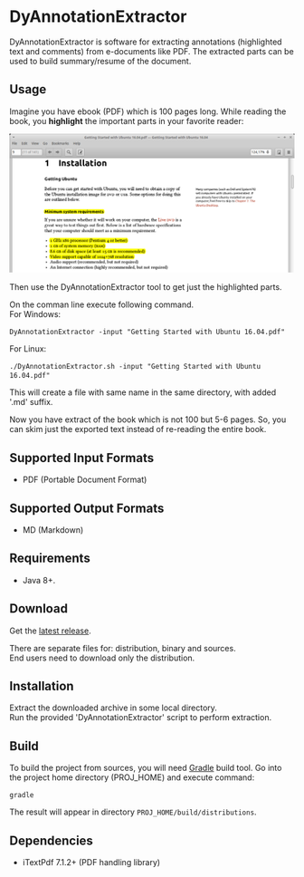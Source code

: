 # DyAnnotationExtractor #

DyAnnotationExtractor is software for extracting annotations (highlighted text and comments) from e-documents like PDF. The extracted parts can be used to build summary/resume of the document.

## Usage ##

Imagine you have ebook (PDF) which is 100 pages long. While reading the book, 
you **highlight** the important parts in your favorite reader:

![](work/documents/Highlight_Example_1.png)

Then use the DyAnnotationExtractor tool to get just the highlighted parts. 

On the comman line execute following command.  
For Windows:
```
DyAnnotationExtractor -input "Getting Started with Ubuntu 16.04.pdf"
```
For Linux:
```
./DyAnnotationExtractor.sh -input "Getting Started with Ubuntu 16.04.pdf"
```

This will create a file with same name in the same directory, with added '.md' suffix.

Now you have extract of the book which is not 100 but 5-6 pages. So, you can skim just the exported text instead of re-reading the entire book.

## Supported Input Formats ##

- PDF (Portable Document Format)

## Supported Output Formats ##

- MD (Markdown)

## Requirements ##

- Java 8+.

## Download ##

Get the [latest release](https://github.com/dimi2/DyAnnotationExtractor/releases/latest).

There are separate files for: distribution, binary and sources.<br/>
End users need to download only the distribution.

## Installation ##

Extract the downloaded archive in some local directory.<br/>
Run the provided 'DyAnnotationExtractor' script to perform extraction.

## Build ##

To build the project from sources, you will need [Gradle](https://gradle.org/) build tool.
Go into the project home directory (PROJ_HOME) and execute command:
```
gradle
```
The result will appear in directory `PROJ_HOME/build/distributions`.

## Dependencies ##

- iTextPdf 7.1.2+ (PDF handling library)

